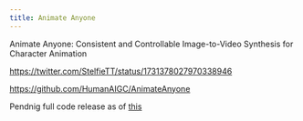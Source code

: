 ```yaml
---
title: Animate Anyone
---
```

Animate Anyone: Consistent and Controllable Image-to-Video Synthesis for Character Animation

https://twitter.com/StelfieTT/status/1731378027970338946

https://github.com/HumanAIGC/AnimateAnyone

Pendnig full code release as of [this](https://github.com/HumanAIGC/AnimateAnyone/issues/12)